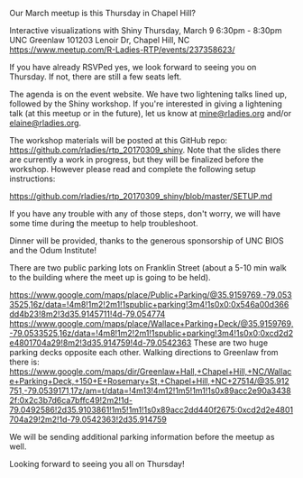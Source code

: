 Our March meetup is this Thursday in Chapel Hill?

Interactive visualizations with Shiny
Thursday, March 9
6:30pm - 8:30pm
UNC Greenlaw 101203 Lenoir Dr, Chapel Hill, NC
https://www.meetup.com/R-Ladies-RTP/events/237358623/

If you have already RSVPed yes, we look forward to seeing you on Thursday. If not, there are still a few seats left.

The agenda is on the event website. We have two lightening talks lined up, followed by the Shiny workshop. If you're interested in giving a lightening talk (at this meetup or in the future), let us know at mine@rladies.org and/or elaine@rladies.org.

The workshop materials will be posted at this GitHub repo: https://github.com/rladies/rtp_20170309_shiny. Note that the slides there are currently a work in progress, but they will be finalized before the workshop. However please read and complete the following setup instructions:

https://github.com/rladies/rtp_20170309_shiny/blob/master/SETUP.md

If you have any trouble with any of those steps, don't worry, we will have some time during the meetup to help troubleshoot.

Dinner will be provided, thanks to the generous sponsorship of UNC BIOS and the Odum Institute!

There are two public parking lots on Franklin Street (about a 5-10 min walk to the building where the meet up is going to be held).

https://www.google.com/maps/place/Public+Parking/@35.9159769,-79.0533525,16z/data=!4m8!1m2!2m1!1spublic+parking!3m4!1s0x0:0x546a00d366dd4b23!8m2!3d35.9145711!4d-79.054774  
https://www.google.com/maps/place/Wallace+Parking+Deck/@35.9159769,-79.0533525,16z/data=!4m8!1m2!2m1!1spublic+parking!3m4!1s0x0:0xcd2d2e4801704a29!8m2!3d35.914759!4d-79.0542363
These are two huge parking decks opposite each other. Walking directions to Greenlaw from there is: https://www.google.com/maps/dir/Greenlaw+Hall,+Chapel+Hill,+NC/Wallace+Parking+Deck,+150+E+Rosemary+St,+Chapel+Hill,+NC+27514/@35.912751,-79.0539171,17z/am=t/data=!4m13!4m12!1m5!1m1!1s0x89acc2e90a34382f:0x2c3b7d6ca7bffc49!2m2!1d-79.0492586!2d35.9103861!1m5!1m1!1s0x89acc2dd440f2675:0xcd2d2e4801704a29!2m2!1d-79.0542363!2d35.914759

We will be sending additional parking information before the meetup as well.

Looking forward to seeing you all on Thursday!
